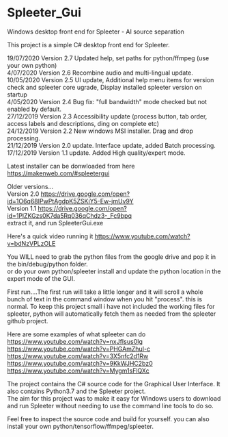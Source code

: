 # Spleeter_Gui
Windows desktop front end for Spleeter - AI source separation  
  
This project is a simple C# desktop front end for Spleeter.  
  
19/07/2020 Version 2.7 Updated help, set paths for python/ffmpeg (use your own python)  
 4/07/2020 Version 2.6 Recombine audio and multi-lingual update.  
10/05/2020 Version 2.5 UI update, Additional help menu items for version check and spleeter core ugrade, Display installed spleeter version on startup  
 4/05/2020 Version 2.4 Bug fix: "full bandwidth" mode checked but not enabled by default.  
27/12/2019 Version 2.3 Accessibility update (process button, tab order, access labels and descriptions, ding on complete etc)   
24/12/2019 Version 2.2 New windows MSI installer. Drag and drop processing.  
21/12/2019 Version 2.0 update. Interface update, added Batch processing.  
17/12/2019 Version 1.1 update. Added High quality/expert mode.  
  
Latest installer can be donwloaded from here https://makenweb.com/#spleetergui  

Older versions...  
Version 2.0 https://drive.google.com/open?id=1O6q68IPwPtAgdpK5ZSKiY5-Ew-jmUv9Y  
Version 1.1 https://drive.google.com/open?id=1PlZKGzs0K7da5Rq036qChdz3-_Fc9bpq  
extract it, and run SpleeterGui.exe  


Here's a quick video running it https://www.youtube.com/watch?v=bdNzVPLzOLE  

You WILL need to grab the python files from the google drive and pop it in the bin/debug/python folder.  
or do your own python/spleeter install and update the python location in the expert mode of the GUI.  

First run....The first run will take a little longer and it will scroll a whole bunch of text in the command window when you hit "process". this is normal. To keep this project small i have not included the working files for spleeter, python will automatically fetch them as needed from the spleeter github project.

Here are some examples of what spleeter can do  
https://www.youtube.com/watch?v=nxJfIsus0Ig  
https://www.youtube.com/watch?v=PHGAmZhuI-c  
https://www.youtube.com/watch?v=3X5nfc2d1Rw  
https://www.youtube.com/watch?v=9KkWJHC2bz0  
https://www.youtube.com/watch?v=Mygm1sFlQXc  

The project contains the C# source code for the Graphical User Interface. It also contains Python3.7 and the Spleeter project.  
The aim for this project was to make it easy for Windows users to download and run Spleeter without needing to use the command line tools to do so.  


Feel free to inspect the source code and build for yourself. you can also install your own python/tensorflow/ffmpeg/spleeter.
